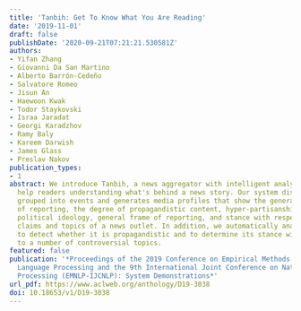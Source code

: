 ```yaml
---
title: 'Tanbih: Get To Know What You Are Reading'
date: '2019-11-01'
draft: false
publishDate: '2020-09-21T07:21:21.530581Z'
authors:
- Yifan Zhang
- Giovanni Da San Martino
- Alberto Barrón-Cedeño
- Salvatore Romeo
- Jisun An
- Haewoon Kwak
- Todor Staykovski
- Israa Jaradat
- Georgi Karadzhov
- Ramy Baly
- Kareem Darwish
- James Glass
- Preslav Nakov
publication_types:
- 1
abstract: We introduce Tanbih, a news aggregator with intelligent analysis tools to
  help readers understanding what's behind a news story. Our system displays news
  grouped into events and generates media profiles that show the general factuality
  of reporting, the degree of propagandistic content, hyper-partisanship, leading
  political ideology, general frame of reporting, and stance with respect to various
  claims and topics of a news outlet. In addition, we automatically analyse each article
  to detect whether it is propagandistic and to determine its stance with respect
  to a number of controversial topics.
featured: false
publication: '*Proceedings of the 2019 Conference on Empirical Methods in Natural
  Language Processing and the 9th International Joint Conference on Natural Language
  Processing (EMNLP-IJCNLP): System Demonstrations*'
url_pdf: https://www.aclweb.org/anthology/D19-3038
doi: 10.18653/v1/D19-3038
---
```


